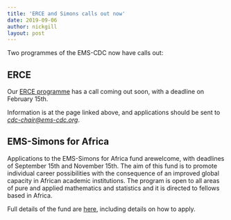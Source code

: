```yaml
---
title: 'ERCE and Simons calls out now'
date: 2019-09-06
author: nickgill
layout: post
---
```


Two programmes of the EMS-CDC now have calls out:

## ERCE

Our <a href = "https://nickpgill.github.io/emscdc/erce">ERCE programme</a> has a call coming out soon, with a deadline on February 15th.

Information is at the page linked above, and applications should be sent to *cdc-chair@ems-cdc.org*.

## EMS-Simons for Africa

Applications to the EMS-Simons for Africa fund arewelcome, with deadlines of September 15th and November 15th. The aim of this fund is to promote individual career possibilities with the consequence of an improved global capacity in African academic institutions. The program is open to all areas of pure and applied mathematics and statistics and it is directed to fellows based in Africa.


Full details of the fund are <a href = "https://euro-math-soc.eu/ems-simons-africa">here</a>, including details on how to apply.
